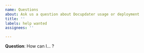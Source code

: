 ```yaml
---
name: Questions
about: Ask us a question about Docupdater usage or deployment
title: ''
labels: help wanted
assignees: ''

---
```


**Question**:
How can I... ?
